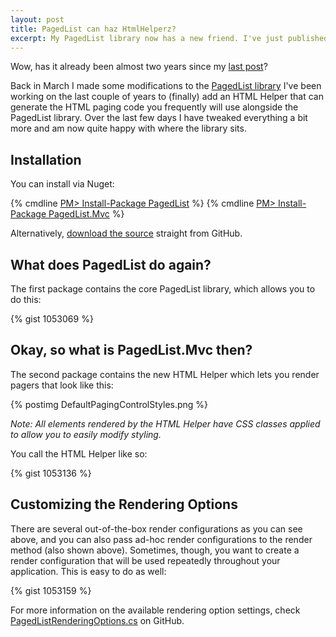 ```yaml
--- 
layout: post
title: PagedList can haz HtmlHelperz?
excerpt: My PagedList library now has a new friend. I've just published a new PagedList.Mvc library which gives your ASP.NET MVC project a new HtmlHelper for generating pager controls for your IPagedList instance.
---
```


Wow, has it already been almost two years since my [last post](/2009/08/15/spearmen-javelin-throwers-and-the-state-pattern-oh-my/)?

Back in March I made some modifications to the [PagedList library](http://github.com/troygoode/pagedlist) I've been working on the last couple of years to (finally) add an HTML Helper that can generate the HTML paging code you frequently will use alongside the PagedList library. Over the last few days I have tweaked everything a bit more and am now quite happy with where the library sits.

## Installation

You can install via Nuget:

{% cmdline <a href="http://nuget.org/packages/PagedList">PM&gt; Install-Package PagedList</a> %}
{% cmdline <a href="http://nuget.org/packages/PagedList.Mvc">PM&gt; Install-Package PagedList.Mvc</a> %}

Alternatively, [download the source](https://github.com/TroyGoode/PagedList) straight from GitHub.

## What does PagedList do again?

The first package contains the core PagedList library, which allows you to do this:

{% gist 1053069 %}

## Okay, so what is PagedList.Mvc then?

The second package contains the new HTML Helper which lets you render pagers that look like this:

{% postimg DefaultPagingControlStyles.png %}

*Note: All elements rendered by the HTML Helper have CSS classes applied to allow you to easily modify styling.*

You call the HTML Helper like so:

{% gist 1053136 %}

## Customizing the Rendering Options

There are several out-of-the-box render configurations as you can see above, and you can also pass ad-hoc render configurations to the render method (also shown above). Sometimes, though, you want to create a render configuration that will be used repeatedly throughout your application. This is easy to do as well:

{% gist 1053159 %}

For more information on the available rendering option settings, check [PagedListRenderingOptions.cs](https://github.com/TroyGoode/PagedList/blob/master/src/PagedList.Mvc/PagedListRenderOptions.cs) on GitHub.
